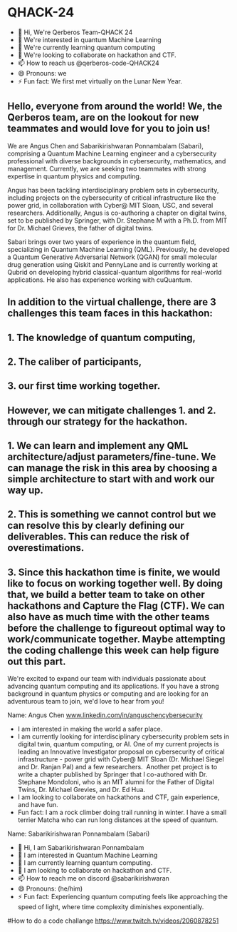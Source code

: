 # QHACK-24
- 👋 Hi, We're Qerberos Team-QHACK 24
- 👀 We're interested in quantum  Machine Learning
- 🌱 We're  currently learning quantum computing
- 💞️ We're  looking to collaborate on hackathon and CTF.
- 📫 How to reach us @qerberos-code-QHACK24
- 😄 Pronouns: we
- ⚡ Fun fact: We first met virtually on the Lunar New Year.

## Hello, everyone from around the world! We, the Qerberos team, are on the lookout for new teammates and would love for you to join us!

We are Angus Chen and Sabarikirishwaran Ponnambalam (Sabari), comprising a Quantum Machine Learning engineer and a cybersecurity professional with diverse backgrounds in cybersecurity, mathematics, and management. Currently, we are seeking two teammates with strong expertise in quantum physics and computing.

Angus has been tackling interdisciplinary problem sets in cybersecurity, including projects on the cybersecurity of critical infrastructure like the power grid, in collaboration with Cyber@ MIT Sloan, USC, and several researchers. Additionally, Angus is co-authoring a chapter on digital twins, set to be published by Springer, with Dr. Stephane M with a Ph.D. from MIT for Dr. Michael Grieves, the father of digital twins.

Sabari brings over two years of experience in the quantum field, specializing in Quantum Machine Learning (QML). Previously, he developed a Quantum Generative Adversarial Network (QGAN) for small molecular drug generation using Qiskit and PennyLane and is currently working at Qubrid on developing hybrid classical-quantum algorithms for real-world applications. He also has experience working with cuQuantum.


## In addition to the virtual challenge, there are 3 challenges this team faces in this hackathon: 
## 1. The knowledge of quantum computing, 
## 2. The caliber of participants, 
## 3.  our first time working together. 
## However, we can mitigate challenges 1. and 2. through our strategy for the hackathon.
## 1. We can learn and implement any QML architecture/adjust parameters/fine-tune. We can manage the risk in this area by choosing a simple architecture to start with and work our way up.
## 2. This is something we cannot control but we can resolve this by clearly defining our deliverables. This can reduce the risk of overestimations.
## 3. Since this hackathon time is finite, we would like to focus on working together well. By doing that, we build a better team to take on other hackathons and Capture the Flag (CTF). We can also have as much time with the other teams before the challenge to figureout optimal way to work/communicate together. Maybe attempting the coding challenge this week can help figure out this part.  

We're excited to expand our team with individuals passionate about advancing quantum computing and its applications. If you have a strong background in quantum physics or computing and are looking for an adventurous team to join, we'd love to hear from you!

Name: Angus Chen www.linkedin.com/in/anguschencybersecurity
* I am interested in making the world a safer place. 
* I am currently looking for interdisciplinary cybersecurity problem sets in digital twin, quantum computing, or AI. One of my current projects is leading an Innovative Investigator proposal on cybersecurity of critical infrastructure - power grid with Cyber@ MIT Sloan (Dr. Michael Siegel and Dr. Ranjan Pal) and a few researchers.  Another pet project is to write a chapter published by Springer that I co-authored with Dr. Stephane Mondoloni, who is an MIT alumni for the Father of Digital Twins, Dr. Michael Grevies, and Dr. Ed Hua.
* I am looking to collaborate on hackathons and CTF, gain experience, and have fun.
*  Fun fact: I am a rock climber doing trail running in winter.  I have a small terrier Matcha who can run long distances at the speed of quantum.


Name: Sabarikirishwaran Ponnambalam (Sabari) 
*  👋 Hi, I am Sabarikirishwaran Ponnambalam
*  👀 I am interested in Quantum Machine Learning
*  🌱 I am currently learning quantum computing.
*  💞️  I am looking to collaborate on hackathon and CTF.
*  📫 How to reach me on discord @sabarikirishwaran
*  😄 Pronouns: (he/him)
*  ⚡ Fun fact: Experiencing quantum computing feels like approaching the speed of light, where time complexity diminishes exponentially.

#How to do a code challange
https://www.twitch.tv/videos/2060878251
